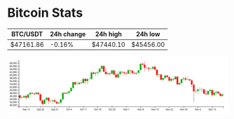 # Bitcoin Stats

BTC/USDT|24h change|24h high|24h low|
|---|---|---|---|
|$47161.86|-0.16%|$47440.10|$45456.00|

<img src="./chart.svg">
